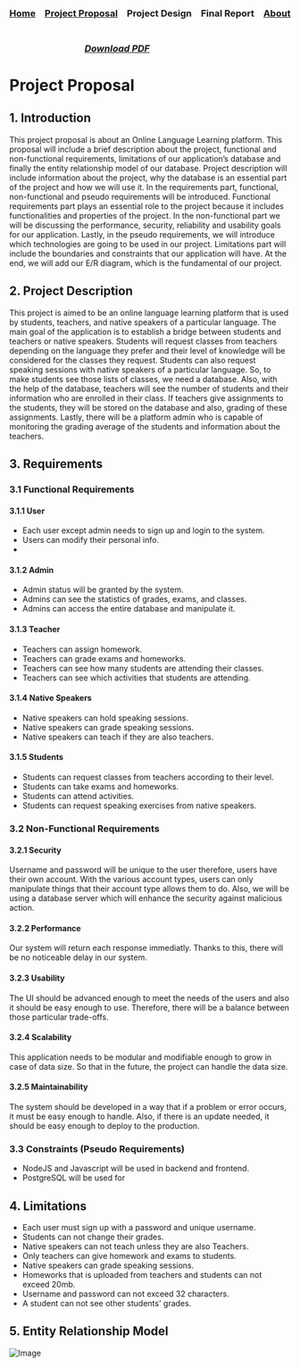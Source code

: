 ### [Home](https://bilgehansandikci.github.io/CS353_Group31/)&emsp;[Project Proposal](https://bilgehansandikci.github.io/CS353_Group31/project_proposal)&emsp;Project Design&emsp;Final Report&emsp;[About](https://bilgehansandikci.github.io/CS353_Group31/about)

### &emsp;&emsp;&emsp;&emsp;&emsp;&emsp;&emsp;&emsp;&emsp;&emsp;&emsp;&emsp;&emsp;&emsp;&emsp;&emsp;&emsp;&emsp;&emsp;&emsp;&emsp;&emsp;&emsp;&emsp;&emsp;&emsp;&emsp;&emsp;&emsp;&emsp;&emsp;&emsp;&emsp;&emsp;&emsp;&emsp;&emsp;&emsp; *[Download PDF](https://bilgehansandikci.github.io/CS353_Group31/)*

# Project Proposal 

## 1. Introduction
This project proposal is about an Online Language Learning platform. This proposal will include a brief description about the project, functional and non-functional requirements, limitations of our application’s database and finally the entity relationship model of our database. 
	Project description will include information about the project, why the database is an essential part of the project and how we will use it.
	In the requirements part, functional, non-functional and pseudo requirements will be introduced. Functional requirements part plays an essential role to the project because it includes functionalities and properties of the project. In the non-functional part we will be discussing the performance, security, reliability and usability goals for our application. Lastly, in the pseudo requirements, we will introduce which technologies are going to be used in our project.
	Limitations part will include the boundaries and constraints that our application will have. At the end, we will add our E/R diagram, which is the fundamental of our project.
## 2. Project Description
This project is aimed to be an online language learning platform that is used by students, teachers, and native speakers of a particular language. The main goal of the application is to establish a bridge between students and teachers or native speakers. Students will request classes from teachers depending on the language they prefer and their level of knowledge will be considered for the classes they request. Students can also request speaking sessions with native speakers of a particular language. So, to make students see those lists of classes, we need a database. Also, with the help of the database, teachers will see the number of students and their information who are enrolled in their class. If teachers give assignments to the students, they will be stored on the database and also, grading of these assignments. Lastly, there will be a platform admin who is capable of monitoring the grading average of the students and information about the teachers.


## 3. Requirements
### 3.1 Functional Requirements
#### 3.1.1 User

- Each user except admin needs to sign up and login to the system.
- Users can modify their personal info.
- 
#### 3.1.2 Admin

- Admin status will be granted by the system.
- Admins can see the statistics of grades, exams, and classes.
- Admins can access the entire database and manipulate it.

#### 3.1.3 Teacher

- Teachers can assign homework.
- Teachers can grade exams and homeworks.
- Teachers can see how many students are attending their classes.
- Teachers can see which activities that students are attending.

#### 3.1.4 Native Speakers

- Native speakers can hold speaking sessions.
- Native speakers can grade speaking sessions.
- Native speakers can teach if they are also teachers.

#### 3.1.5 Students

- Students can request classes from teachers according to their level.
- Students can take exams and homeworks.
- Students can attend activities.
- Students can request speaking exercises from native speakers.

### 3.2 Non-Functional Requirements
#### 3.2.1 Security
Username and password will be unique to the user therefore, users have their own account. With the various account types, users can only manipulate things that their account type allows them to do. Also, we will be using a database server which will enhance the security against malicious action. 
#### 3.2.2 Performance
Our system will return each response immediatly. Thanks to this, there will be no noticeable delay in our system.
#### 3.2.3 Usability
The UI should be advanced enough to meet the needs of the users and also it should be easy enough to use. Therefore, there will be a balance between those particular trade-offs. 
#### 3.2.4 Scalability
This application needs to be modular and modifiable enough to grow in case of data size. So that in the future, the project can handle the data size.
#### 3.2.5 Maintainability
The system should be developed in a way that if a problem or error occurs, it must be easy enough to handle. Also, if there is an update needed, it should be easy enough to deploy to the production.
### 3.3 Constraints (Pseudo Requirements)

- NodeJS and Javascript will be used in backend and frontend.
- PostgreSQL will be used for 

## 4. Limitations

- Each user must sign up with a password and unique username.
- Students can not change their grades.
- Native speakers can not teach unless they are also Teachers.
- Only teachers can give homework and exams to students.
- Native speakers can grade speaking sessions.
- Homeworks that is uploaded from teachers and students can not exceed 20mb.
- Username and password can not exceed 32 characters.
- A student can not see other students' grades.

## 5. Entity Relationship Model
![Image](https://bilgehansandikci.github.io/CS353_Group31/proposal_diagram1.png)



